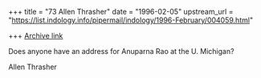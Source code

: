 +++
title = "73 Allen Thrasher"
date = "1996-02-05"
upstream_url = "https://list.indology.info/pipermail/indology/1996-February/004059.html"

+++
[Archive link](https://list.indology.info/pipermail/indology/1996-February/004059.html)

Does anyone have an address for Anuparna Rao at the U. Michigan?


Allen Thrasher




